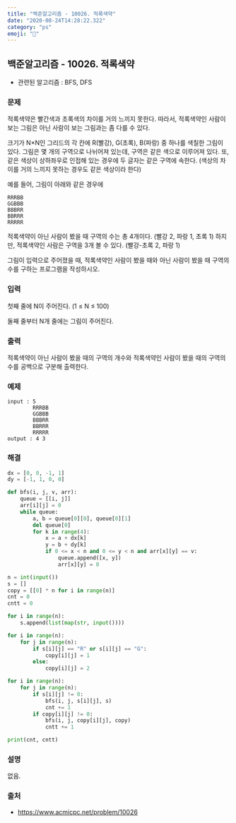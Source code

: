 ```yaml
---
title: "백준알고리즘 - 10026. 적록색약"
date: "2020-08-24T14:28:22.322"
category: "ps"
emoji: "👀"
---
```


## 백준알고리즘 - 10026. 적록색약

- 관련된 알고리즘 : BFS, DFS

### 문제

적록색약은 빨간색과 초록색의 차이를 거의 느끼지 못한다. 따라서, 적록색약인 사람이 보는 그림은 아닌 사람이 보는 그림과는 좀 다를 수 있다.

크기가 N×N인 그리드의 각 칸에 R(빨강), G(초록), B(파랑) 중 하나를 색칠한 그림이 있다. 그림은 몇 개의 구역으로 나뉘어져 있는데, 구역은 같은 색으로 이루어져 있다. 또, 같은 색상이 상하좌우로 인접해 있는 경우에 두 글자는 같은 구역에 속한다. (색상의 차이를 거의 느끼지 못하는 경우도 같은 색상이라 한다)

예를 들어, 그림이 아래와 같은 경우에

```
RRRBB
GGBBB
BBBRR
BBRRR
RRRRR
```

적록색약이 아닌 사람이 봤을 때 구역의 수는 총 4개이다. (빨강 2, 파랑 1, 초록 1) 하지만, 적록색약인 사람은 구역을 3개 볼 수 있다. (빨강-초록 2, 파랑 1)

그림이 입력으로 주어졌을 때, 적록색약인 사람이 봤을 때와 아닌 사람이 봤을 때 구역의 수를 구하는 프로그램을 작성하시오.

### 입력

첫째 줄에 N이 주어진다. (1 ≤ N ≤ 100)

둘째 줄부터 N개 줄에는 그림이 주어진다.

### 출력

적록색약이 아닌 사람이 봤을 때의 구역의 개수와 적록색약인 사람이 봤을 때의 구역의 수를 공백으로 구분해 출력한다.

### 예제

```
input : 5
        RRRBB
        GGBBB
        BBBRR
        BBRRR
        RRRRR
output : 4 3
```

### 해결

```python
dx = [0, 0, -1, 1]
dy = [-1, 1, 0, 0]

def bfs(i, j, v, arr):
    queue = [[i, j]]
    arr[i][j] = 0
    while queue:
        a, b = queue[0][0], queue[0][1]
        del queue[0]
        for k in range(4):
            x = a + dx[k]
            y = b + dy[k]
            if 0 <= x < n and 0 <= y < n and arr[x][y] == v:
                queue.append([x, y])
                arr[x][y] = 0

n = int(input())
s = []
copy = [[0] * n for i in range(n)]
cnt = 0
cntt = 0

for i in range(n):
    s.append(list(map(str, input())))

for i in range(n):
    for j in range(n):
        if s[i][j] == "R" or s[i][j] == "G":
            copy[i][j] = 1
        else:
            copy[i][j] = 2

for i in range(n):
    for j in range(n):
        if s[i][j] != 0:
            bfs(i, j, s[i][j], s)
            cnt += 1
        if copy[i][j] != 0:
            bfs(i, j, copy[i][j], copy)
            cntt += 1

print(cnt, cntt)

```

### 설명

없음.

### 출처

- https://www.acmicpc.net/problem/10026
